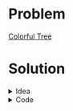 # Problem
[Colorful Tree](https://www.hackerrank.com/contests/srbd-code-contest-2023-round-1/challenges/colorful-tree-1)

# Solution

<details>
<summary>Idea</summary>

The problem can be simplified as: "We have to find the number of $1s$ in the path from node $x$ to $y$".
This problem can be solved using LCA. <br>
We keep count of the number of $1s$ from root to any node in an array $cnt[$ $]$. This can be done using dfs.<br>
Let's say, we are given $x$ and $y$. <br>
Using LCA, we can find the lowest common ancestor $p$.
So, the answer is $cnt[x] + cnt[y] - 2*cnt[p] + 1$. <br>
The extra $1$ is added, because, while eliminating the count of the $1s$ from root to $p$, we also eliminated the color of $p$. But $p$ is definitely on the path from $x$ to $y$.

</details>

<details>
<summary>Code</summary>

```cpp
/*
    So, which of the favours
    of your Lord would you deny?
*/

#include <bits/stdc++.h>

#ifdef ADIB_PC
#include "dbg.h"
#else
#define dbg(...)
#endif

using namespace std;
using ll = long long;

#define fast_IO ios_base::sync_with_stdio(0), cin.tie(NULL);
#define show(x) cout << #x << ": " << x << endl;
#define all(x) begin(x), end(x)
#define MAXN 500005

vector<int> adj[MAXN];

struct LCA {
    vector<int> height, euler, first, segtree;
    vector<bool> visited;
    int n;

    LCA(vector<int> adj[], int _n, int root = 0) {
        n = _n;
        height.resize(n);
        first.resize(n);
        euler.reserve(n * 2);
        visited.assign(n, false);
        dfs(adj, root);
        int m = euler.size();
        segtree.resize(m * 4);
        build(1, 0, m - 1);
    }

    void dfs(vector<int> adj[], int node, int h = 0) {
        visited[node] = true;
        height[node] = h;
        first[node] = euler.size();
        euler.push_back(node);
        for (auto to : adj[node]) {
            if (!visited[to]) {
                dfs(adj, to, h + 1);
                euler.push_back(node);
            }
        }
    }

    void build(int node, int b, int e) {
        if (b == e) {
            segtree[node] = euler[b];
        } else {
            int mid = (b + e) / 2;
            build(node << 1, b, mid);
            build(node << 1 | 1, mid + 1, e);
            int l = segtree[node << 1], r = segtree[node << 1 | 1];
            segtree[node] = (height[l] < height[r]) ? l : r;
        }
    }

    int query(int node, int b, int e, int L, int R) {
        if (b > R || e < L)
            return -1;
        if (b >= L && e <= R)
            return segtree[node];
        int mid = (b + e) >> 1;

        int left = query(node << 1, b, mid, L, R);
        int right = query(node << 1 | 1, mid + 1, e, L, R);
        if (left == -1) return right;
        if (right == -1) return left;
        return height[left] < height[right] ? left : right;
    }

    int lca(int u, int v) {
        int left = first[u], right = first[v];
        if (left > right)
            swap(left, right);
        return query(1, 0, euler.size() - 1, left, right);
    }
};


int cnt[MAXN];
string s;
void dfs(int curr, int par)
{
    cnt[curr] = cnt[par] + s[curr] - '0';
    for(auto child : adj[curr])
    {
        if(child == par) continue;
        dfs(child, curr);
    }
}

int main()
{
    fast_IO;
    int T = 1;
    cin >> T;
    while(T--)
    {
        int n, q;
        cin >> n >> q;
        for(int i = 2; i <= n; i++)
        {
            int p;
            cin >> p;
            adj[i].push_back(p);
            adj[p].push_back(i);
        }
        cin >> s;
        s = "#" + s;
        cnt[0] = 0;
        dfs(1,0);
        // Building lca
        LCA lca(adj,n+1,1);
        while(q--)
        {
            int x, y;
            cin >> x >> y;
            int p = lca.lca(x,y);
            int ans = cnt[x] + cnt[y] - 2*cnt[p] + 1;
            cout << ans << "\n";
        }
        for(int i = 0; i <= n; i++)
        {
            adj[i].clear();
            cnt[i] = 0;
        }
    }
    return 0;
}
```

</details>
